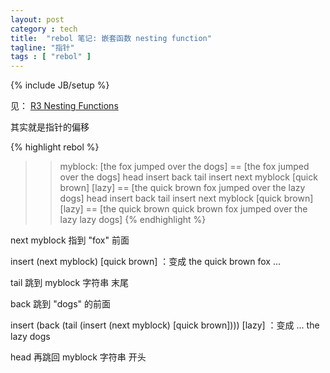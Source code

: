 ```yaml
---
layout: post
category : tech
title:  "rebol 笔记: 嵌套函数 nesting function"
tagline: "指针"
tags : [ "rebol" ] 
---
```

{% include JB/setup %}

见： [R3 Nesting Functions](http://video.respectech.com:8080/tutorial/r3/index.r3?cgi=erHgEZRxvVhhnrHq/fHwv3xMhc3zKHbIqgTI5pOVc52EOhdvnh5FQyWGZG/0454hm1KL/3sEMlsmRGWrYJ0/g8ph)

其实就是指针的偏移

{% highlight rebol %}
>> myblock: [the fox jumped over the dogs]
== [the fox jumped over the dogs]
>> head insert back tail insert next myblock [quick brown] [lazy]
== [the quick brown fox jumped over the lazy dogs]
>> head insert back tail insert next myblock [quick brown] [lazy]
== [the quick brown quick brown fox jumped over the lazy lazy dogs]
{% endhighlight %}

next myblock 指到 "fox" 前面

insert (next myblock) [quick brown] ：变成 the quick brown fox ...

tail 跳到 myblock 字符串 末尾

back 跳到 "dogs" 的前面

insert (back (tail (insert (next myblock) [quick brown]))) [lazy] ：变成 ... the lazy dogs 

head 再跳回 myblock 字符串 开头
